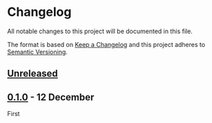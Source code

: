 <!-- markdownlint-disable no-duplicate-header line-length -->

# Changelog

All notable changes to this project will be documented in this file.

The format is based on [Keep a Changelog](http://keepachangelog.com/en/1.0.0/)
and this project adheres to [Semantic Versioning](http://semver.org/spec/v2.0.0.html).

## [Unreleased]

## [0.1.0] - 12 December

First

[Unreleased]: https://github.com/leeruniek/webclient-ui/compare/v0.1.0...HEAD

[0.1.0]: https://github.com/leeruniek/webclient-ui/compare/v0.1.0
